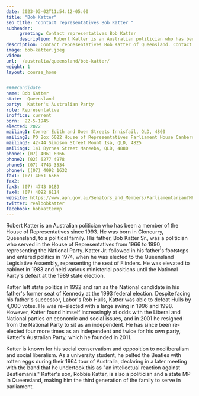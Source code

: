 ```yaml
---
date: 2023-03-02T11:54:12-05:00
title: "Bob Katter"
seo_title: "contact representatives Bob Katter "
subheader:
     greeting: Contact representatives Bob Katter
     description: Robert Katter is an Australian politician who has been a member of the House of Representatives since 1993.
description: Contact representatives Bob Katter of Queensland. Contact information for Bob Katter includes email address, phone number, and mailing address.
image: bob-katter.jpeg
video:
url:  /australia/queensland/bob-katter/
weight: 1
layout: course_home


####candidate
name: Bob Katter
state:	Queensland
party:	Katter's Australian Party
role: Representative
inoffice: current
born:  22-5-1945
elected: 2022
mailing1: Corner Edith and Owen Streets Innisfail, QLD, 4860
mailing2: PO Box 6022 House of Representatives Parliament House Canberra ACT 2600
mailing3: 42-44 Simpson Street Mount Isa, QLD, 4825
mailing4: 141 Byrnes Street Mareeba, QLD, 4880
phone1:	(07) 4061 6066
phone2: (02) 6277 4978
phone3: (07) 4743 3534
phone4: ((07) 4092 1632
fax1: (07) 4061 6566
fax2:
fax3: (07) 4743 0189
fax4: (07) 4092 6114
website: https://www.aph.gov.au/Senators_and_Members/Parliamentarian?MPID=HX4
twitter: realbobkatter
facebook: bobkattermp
---
```


Robert Katter is an Australian politician who has been a member of the House of Representatives since 1993. He was born in Cloncurry, Queensland, to a political family. His father, Bob Katter Sr., was a politician who served in the House of Representatives from 1966 to 1990, representing the National Party. Katter Jr. followed in his father's footsteps and entered politics in 1974, when he was elected to the Queensland Legislative Assembly, representing the seat of Flinders. He was elevated to cabinet in 1983 and held various ministerial positions until the National Party's defeat at the 1989 state election.

Katter left state politics in 1992 and ran as the National candidate in his father's former seat of Kennedy at the 1993 federal election. Despite facing his father's successor, Labor's Rob Hulls, Katter was able to defeat Hulls by 4,000 votes. He was re-elected with a large swing in 1996 and 1998. However, Katter found himself increasingly at odds with the Liberal and National parties on economic and social issues, and in 2001 he resigned from the National Party to sit as an independent. He has since been re-elected four more times as an independent and twice for his own party, Katter's Australian Party, which he founded in 2011.

Katter is known for his social conservatism and opposition to neoliberalism and social liberalism. As a university student, he pelted the Beatles with rotten eggs during their 1964 tour of Australia, declaring in a later meeting with the band that he undertook this as "an intellectual reaction against Beatlemania." Katter's son, Robbie Katter, is also a politician and a state MP in Queensland, making him the third generation of the family to serve in parliament.